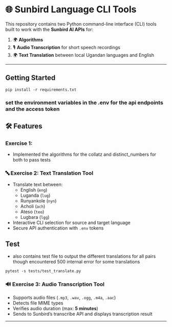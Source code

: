# 🌐 Sunbird Language CLI Tools

This repository contains two Python command-line interface (CLI) tools built to work with the **Sunbird AI APIs** for:
1. 🌍 **Algorithms** 
2. 🎙️ **Audio Transcription** for short speech recordings
3. 🌍 **Text Translation** between local Ugandan languages and English

---

## Getting Started
```
pip install -r requirements.txt
```
### set the environment variables in the .env for the api endpoints and the access token

## 🛠️ Features
### Exercise 1: 
- Implemented the algorithms for the collatz and distinct_numbers for both to pass tests



### 🔤 Exercise 2: Text Translation Tool
- Translate text between:
  - English (`eng`)
  - Luganda (`lug`)
  - Runyankole (`nyn`)
  - Acholi (`ach`)
  - Ateso (`teo`)
  - Lugbara (`lgg`)
- Interactive CLI selection for source and target language
- Secure API authentication with `.env` tokens

## Test
- also contains test file to output the different translations for all pairs though encountered     500  internal error for some translations

```
pytest -s tests/test_translate.py

```


### 🔊 Exercise 3: Audio Transcription Tool
- Supports audio files (`.mp3`, `.wav`, `.ogg`, `.m4a`, `.aac`)
- Detects file MIME types
- Verifies audio duration (max: **5 minutes**)
- Sends to Sunbird’s transcribe API and displays transcription result

---


